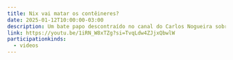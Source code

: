 ```yaml
---
title: Nix vai matar os contêineres?
date: 2025-01-12T10:00:00-03:00
description: Um bate papo descontraído no canal do Carlos Nogueira sobre Nix, contêineres e muito mais.
link: https://youtu.be/1iRN_W8xTZg?si=TvqLdw4ZJjxQbwlW
participationkinds:
  - videos
---
```

